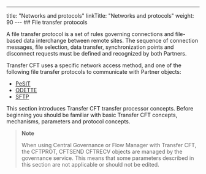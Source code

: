 ---
title: "Networks and protocols"
linkTitle: "Networks and protocols"
weight: 90
--- ## File transfer protocols

A file transfer protocol is
a set of rules governing connections and file- based data interchange between
remote sites. The sequence of connection messages, file selection, data
transfer, synchronization points and disconnect requests must be defined
and recognized by both Partners.

Transfer CFT uses a specific network access
method, and one of the following file transfer protocols
to communicate with Partner objects:

- [PeSIT](about_pesit)
- [ODETTE](start_here_odette)
- [SFTP](sftp_intro)

This
section introduces Transfer CFT transfer processor concepts. Before beginning you should be familiar with basic Transfer
CFT concepts, mechanisms, parameters and protocol concepts.

> **Note**
>
> When using Central Governance or Flow Manager with Transfer CFT, the CFTPROT, CFTSEND CFTRECV objects are managed by the governance service. This means that some parameters described in this section are not applicable or should not be edited.
